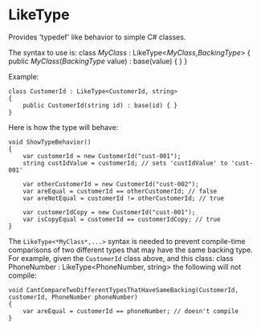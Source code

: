 # LikeType

Provides 'typedef' like behavior to simple C# classes.

The syntax to use is:
    class *MyClass* : LikeType<*MyClass*,*BackingType*>
    {
        public *MyClass*(*BackingType* value) : base(value) { }
    }

Example:

    class CustomerId : LikeType<CustomerId, string>
    {
        public CustomerId(string id) : base(id) { }
    }

Here is how the type will behave:

    void ShowTypeBehavior()
    {
        var customerId = new CustomerId("cust-001");
        string custIdValue = customerId; // sets 'custIdValue' to 'cust-001'
        
        var otherCustomerId = new CustomerId("cust-002");
        var areEqual = customerId == otherCustomerId; // false
        var areNotEqual = customerId != otherCustomerId; // true
        
        var customerIdCopy = new CustomerId("cust-001");
        var isCopyEqual = customerId == customerIdCopy; // true
    }


The `LikeType<*MyClass*,...>` syntax is needed to prevent compile-time comparisons of two different types that may have the same backing type. For example, given the `CustomerId` class above, and this class:
    class PhoneNumber : LikeType<PhoneNumber, string>
the following will not compile:

    void CantCompareTwoDifferentTypesThatHaveSameBacking(CustomerId, customerId, PhoneNumber phoneNumber)
    {
        var areEqual = customerId == phoneNumber; // doesn't compile
    }